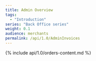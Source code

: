 ```yaml
---
title: Admin Overview
tags:
  - "Introduction"
series: "Back Office series"
weight: 0.1
audience: merchants
permalink: /api/1.0/AdminInvoices
---
```

{% include api/1.0/orders-content.md %}
